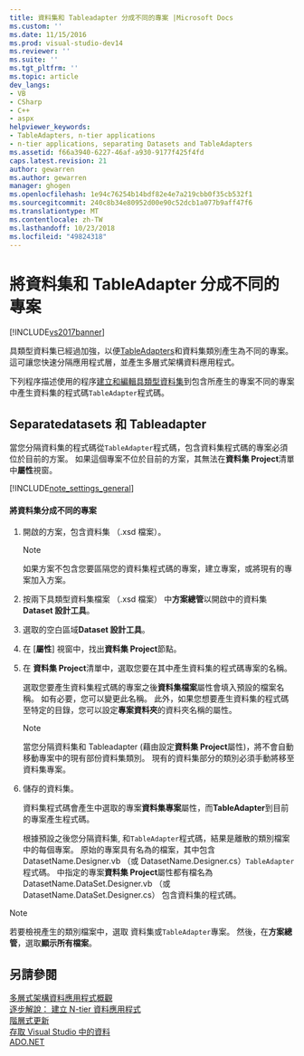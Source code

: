 ```yaml
---
title: 資料集和 Tableadapter 分成不同的專案 |Microsoft Docs
ms.custom: ''
ms.date: 11/15/2016
ms.prod: visual-studio-dev14
ms.reviewer: ''
ms.suite: ''
ms.tgt_pltfrm: ''
ms.topic: article
dev_langs:
- VB
- CSharp
- C++
- aspx
helpviewer_keywords:
- TableAdapters, n-tier applications
- n-tier applications, separating Datasets and TableAdapters
ms.assetid: f66a3940-6227-46af-a930-9177f425f4fd
caps.latest.revision: 21
author: gewarren
ms.author: gewarren
manager: ghogen
ms.openlocfilehash: 1e94c76254b14bdf82e4e7a219cbb0f35cb532f1
ms.sourcegitcommit: 240c8b34e80952d00e90c52dcb1a077b9aff47f6
ms.translationtype: MT
ms.contentlocale: zh-TW
ms.lasthandoff: 10/23/2018
ms.locfileid: "49824318"
---
```

# <a name="separate-datasets-and-tableadapters-into-different-projects"></a>將資料集和 TableAdapter 分成不同的專案
[!INCLUDE[vs2017banner](../includes/vs2017banner.md)]

  
具類型資料集已經過加強，以便[TableAdapters](http://msdn.microsoft.com/library/09416de9-134c-4dc7-8262-6c8d81e3f364)和資料集類別產生為不同的專案。 這可讓您快速分隔應用程式層，並產生多層式架構資料應用程式。  
  
 下列程序描述使用的程序[建立和編輯具類型資料集](../data-tools/creating-and-editing-typed-datasets.md)到包含所產生的專案不同的專案中產生資料集的程式碼`TableAdapter`程式碼。  
  
## <a name="separatedatasets-and-tableadapters"></a>Separatedatasets 和 Tableadapter  
 當您分隔資料集的程式碼從`TableAdapter`程式碼，包含資料集程式碼的專案必須位於目前的方案。 如果這個專案不位於目前的方案，其無法在**資料集 Project**清單中**屬性**視窗。  
  
 [!INCLUDE[note_settings_general](../includes/note-settings-general-md.md)]  
  
#### <a name="to-separate-the-dataset-into-a-different-project"></a>將資料集分成不同的專案  
  
1. 開啟的方案，包含資料集 （.xsd 檔案）。  
  
   > [!NOTE]
   >  如果方案不包含您要區隔您的資料集程式碼的專案，建立專案，或將現有的專案加入方案。  
  
2. 按兩下具類型資料集檔案 （.xsd 檔案） 中**方案總管**以開啟中的資料集**Dataset 設計工具**。  
  
3. 選取的空白區域**Dataset 設計工具**。  
  
4. 在 [**屬性**] 視窗中，找出**資料集 Project**節點。  
  
5. 在 **資料集 Project**清單中，選取您要在其中產生資料集的程式碼專案的名稱。  
  
    選取您要產生資料集程式碼的專案之後**資料集檔案**屬性會填入預設的檔案名稱。 如有必要，您可以變更此名稱。 此外，如果您想要產生資料集的程式碼至特定的目錄，您可以設定**專案資料夾**的資料夾名稱的屬性。  
  
   > [!NOTE]
   >  當您分隔資料集和 Tableadapter (藉由設定**資料集 Project**屬性)，將不會自動移動專案中的現有部份資料集類別。 現有的資料集部分的類別必須手動將移至資料集專案。  
  
6. 儲存的資料集。  
  
    資料集程式碼會產生中選取的專案**資料集專案**屬性，而**TableAdapter**到目前的專案產生程式碼。  
  
   根據預設之後您分隔資料集, 和`TableAdapter`程式碼，結果是離散的類別檔案中的每個專案。 原始的專案具有名為的檔案，其中包含 DatasetName.Designer.vb （或 DatasetName.Designer.cs）`TableAdapter`程式碼。 中指定的專案**資料集 Project**屬性都有檔名為 DatasetName.DataSet.Designer.vb （或 DatasetName.DataSet.Designer.cs） 包含資料集的程式碼。  
  
> [!NOTE]
>  若要檢視產生的類別檔案中，選取 資料集或`TableAdapter`專案。 然後，在**方案總管**，選取**顯示所有檔案**。  
  
## <a name="see-also"></a>另請參閱  
 [多層式架構資料應用程式概觀](../data-tools/n-tier-data-applications-overview.md)   
 [逐步解說： 建立 N-tier 資料應用程式](../data-tools/walkthrough-creating-an-n-tier-data-application.md)   
 [階層式更新](../data-tools/hierarchical-update.md)   
 [存取 Visual Studio 中的資料](../data-tools/accessing-data-in-visual-studio.md)   
 [ADO.NET](http://msdn.microsoft.com/library/5b96ed06-9759-4966-a797-a1d5f6ee50ca)

